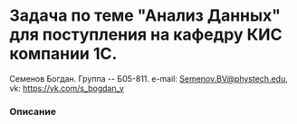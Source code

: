 # Задача по теме "Анализ Данных" для поступления на кафедру КИС компании 1С.
Семенов Богдан. Группа -- Б05-811. 
e-mail: Semenov.BV@phystech.edu, vk: https://vk.com/s_bogdan_v


### Описание 
